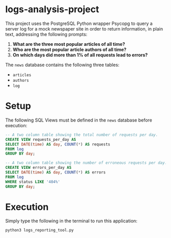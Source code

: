 # logs-analysis-project
This project uses the PostgreSQL Python wrapper Psycopg to query a server log for a mock newspaper site in order to return information, in plain text, addressing the following prompts:

1. **What are the three most popular articles of all time?**
2. **Who are the most popular article authors of all time?**
3. **On which days did more than 1% of all requests lead to errors?**

The `news` database contains the following three tables: 
* `articles` 
* `authors`
* `log`  

# Setup
The following SQL Views must be defined in the `news` database before execution:
```sql
-- A two column table showing the total number of requests per day.
CREATE VIEW requests_per_day AS
SELECT DATE(time) AS day, COUNT(*) AS requests
FROM log
GROUP BY day;

-- A two column table showing the number of erroneous requests per day.
CREATE VIEW errors_per_day AS
SELECT DATE(time) AS day, COUNT(*) AS errors
FROM log
WHERE status LIKE '404%'
GROUP BY day;
```
# Execution
Simply type the following in the terminal to run this application:
```shell
python3 logs_reporting_tool.py
```
